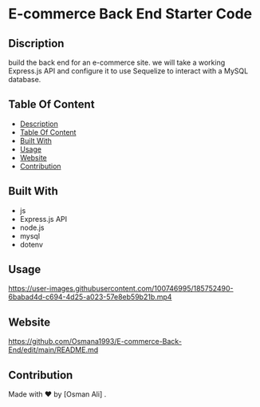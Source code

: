 # E-commerce Back End Starter Code

## Discription
build the back end for an e-commerce site. we will take a working Express.js API and configure it to use Sequelize to interact with a MySQL database.
## Table Of Content
- [Description](#description)
- [Table Of Content](#table-of-content)
- [Built With](#built-with)
- [Usage](#usage)
- [Website](#website)
- [Contribution](#contribution)

## Built With
* js
* Express.js API
* node.js
* mysql
* dotenv

## Usage






https://user-images.githubusercontent.com/100746995/185752490-6babad4d-c694-4d25-a023-57e8eb59b21b.mp4





## Website
 https://github.com/Osmana1993/E-commerce-Back-End/edit/main/README.md
## Contribution
Made with ❤️ by [Osman Ali] .
